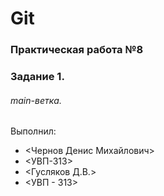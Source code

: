 # Git
### Практическая работа №8
### Задание 1.
###### main-ветка. 

Выполнил:

* <Чернов Денис Михайлович>
* <УВП-313>
* <Гусляков Д.В.>
* <УВП - 313>
